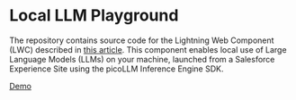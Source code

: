 # Local LLM Playground

The repository contains source code for the Lightning Web Component (LWC) described in [this article](https://akutishevsky.medium.com/running-llms-locally-in-salesforce-experience-cloud-using-picollm-inference-engine-sdk-762d0e11450e). This component enables local use of Large Language Models (LLMs) on your machine, launched from a Salesforce Experience Site using the picoLLM Inference Engine SDK.

[Demo](https://youtu.be/HXLqaPqa6To)
